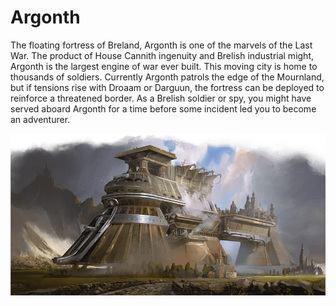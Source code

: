 # Argonth

The floating fortress of Breland, Argonth is one of the marvels of the Last War. The product of House Cannith ingenuity and Brelish industrial might, Argonth is the largest engine of war ever built. This moving city is home to thousands of soldiers. Currently Argonth patrols the edge of the Mournland, but if tensions rise with Droaam or Darguun, the fortress can be deployed to reinforce a threatened border.
As a Brelish soldier or spy, you might have served aboard Argonth for a time before some incident led you to become an adventurer.

![argonth](./Argonth.png)
